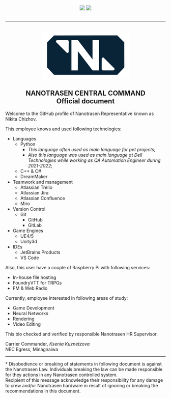 <div align="center">
    <picture>
        <source 
          srcset="https://github-readme-stats.vercel.app/api/top-langs/?username=atik1n&theme=github_dark&langs_count=10&hide_border=true&layout=compact"
          media="(prefers-color-scheme: dark)"
        />
        <img src="https://github-readme-stats.vercel.app/api/top-langs/?username=atik1n&theme=github_light&langs_count=10&hide_border=true&layout=compact" />
    </picture>
    <picture>
        <source 
          srcset="https://github-readme-stats.vercel.app/api?username=atik1n&show_icons=true&theme=github_dark&hide_border=true&hide_rank=true&disable_animations=true"
          media="(prefers-color-scheme: dark)"
        />
        <img src="[https://github-readme-stats.vercel.app/api?username=anuraghazra&show_icons=true&theme=github_light&hide_border=true&hide_rank=true](https://github-readme-stats.vercel.app/api?username=atik1n&show_icons=true&theme=github_dark&hide_border=true&hide_rank=true&disable_animations=true)" />
    </picture>
    
</div>
<br><hr><br>
<div align="center">
    <img src="./img/nt_logo.png" style="height: 150px"/><br>
    <h2><b>NANOTRASEN CENTRAL COMMAND</b><br>
    Official document</h2>
</div>
Welcome to the GitHub profile of Nanotrasen Representative known as Nikita Chizhov.

This employee knows and used following technologies:
- Languages
    - Python
        - *This language often used as main language for pet projects;*
        - *Also this language was used as main language at Dell Technologies while working as QA Automation Engineer during 2021-2022*;
    - C++ & C#
    - DreamMaker
- Teamwork and management
    - Atlassian Trello
    - Atlassian Jira
    - Atlassian Confluence
    - Miro
- Version Control
    - Git
        - GitHub
        - GitLab
- Game Engines
    - UE4/5
    - Unity3d
- IDEs
    - JetBrains Products
    - VS Code

Also, this user have a couple of Raspberry Pi with following services:
- In-house file hosting
- FoundryVTT for TRPGs
- FM & Web Radio

Currently, employee interested in following areas of study:
- Game Development
- Neural Networks
- Rendering
- Video Editing

This bio checked and verified by responsible Nanotrasen HR Supervisor.

Carrier Commander, *Ksenia Kuznetzova*<br>
NEC Egress, Minagnaiwa
<hr>
* Disobedience or breaking of statements in following document is against the Nanotrasen Law. Individuals breaking the law can be made responsible for they actions in any Nanotrasen controlled system.<br>
Recipient of this message acknowledge their responsibility for any damage to crew and/or Nanotrasen hardware in result of ignoring or breaking the recommendations in this document.
